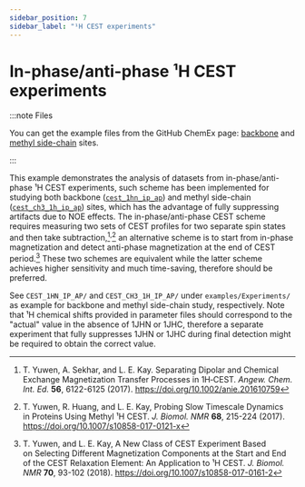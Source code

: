 ```yaml
---
sidebar_position: 7
sidebar_label: "¹H CEST experiments"
---
```


# In-phase/anti-phase ¹H CEST experiments

:::note Files

You can get the example files from the GitHub ChemEx page:
[backbone](https://github.com/gbouvignies/chemex/tree/master/examples/Experiments/CEST_1HN_IP_AP)
and
[methyl side-chain](https://github.com/gbouvignies/chemex/tree/master/examples/Experiments/CEST_CH3_1H_IP_AP)
sites.

:::

This example demonstrates the analysis of datasets from in-phase/anti-phase ¹H
CEST experiments, such scheme has been implemented for studying both backbone
([`cest_1hn_ip_ap`](cest_1hn_ip_ap)) and methyl side-chain
([`cest_ch3_1h_ip_ap`](cest_ch3_1h_ip_ap)) sites, which has the advantage of
fully suppressing artifacts due to NOE effects. The in-phase/anti-phase CEST
scheme requires measuring two sets of CEST profiles for two separate spin states
and then take subtraction,[^1]<sup>,</sup>[^2] an alternative scheme is to start
from in-phase magnetization and detect anti-phase magnetization at the end of
CEST period.[^3] These two schemes are equivalent while the latter scheme
achieves higher sensitivity and much time-saving, therefore should be preferred.

See `CEST_1HN_IP_AP/` and `CEST_CH3_1H_IP_AP/` under `examples/Experiments/` as
example for backbone and methyl side-chain study, respectively. Note that ¹H
chemical shifts provided in parameter files should correspond to the "actual"
value in the absence of 1JHN or 1JHC, therefore a separate experiment that fully
suppresses 1JHN or 1JHC during final detection might be required to obtain the
correct value.

[^1]:
    T. Yuwen, A. Sekhar, and L. E. Kay. Separating Dipolar and Chemical Exchange
    Magnetization Transfer Processes in 1H‐CEST. _Angew. Chem. Int. Ed._ **56**,
    6122-6125 (2017). https://doi.org/10.1002/anie.201610759

[^2]:
    T. Yuwen, R. Huang, and L. E. Kay, Probing Slow Timescale Dynamics
    in Proteins Using Methyl ¹H CEST. _J. Biomol. NMR_ **68**, 215-224 (2017).
    https://doi.org/10.1007/s10858-017-0121-x

[^3]:
    T. Yuwen, and L. E. Kay, A New Class of CEST Experiment Based on Selecting
    Different Magnetization Components at the Start and End of the CEST
    Relaxation Element: An Application to ¹H CEST. _J. Biomol. NMR_ **70**,
    93-102 (2018). https://doi.org/10.1007/s10858-017-0161-2
